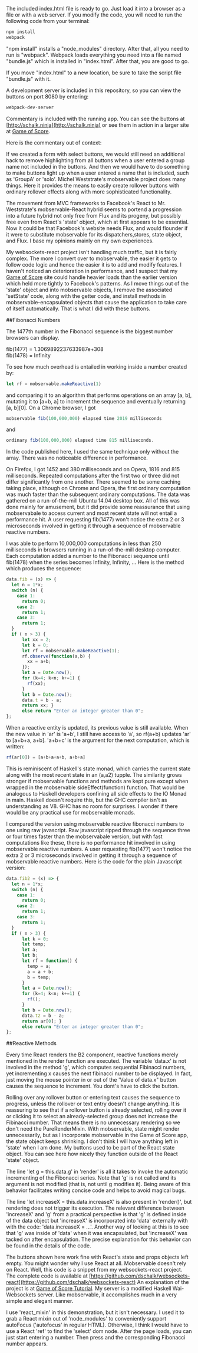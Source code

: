 The included index.html file is ready to go. Just load it into a browser as a file or with a web server.
If you modify the code, you will need to run the following code from your terminal:

```javascript
npm install
webpack
```
"npm install" installs a "node_modules" directory. After that, all you need to run is "webpack". Webpack loads everything you need into a file named "bundle.js" which is installed in "index.html". After that, you are good to go.

If you move "index.html" to a new location, be sure to take the script file "bundle.js" with it.

A development server is included in this repository, so you can view the buttons on port 8080 by entering:

```javascript
webpack-dev-server
```
Commentary is included with the running app. You can see the buttons at [http://schalk.ninja](http://schalk.ninja) or see them in action in a larger site at [Game of Score](http://machinegun.ninja).

   Here is the commentary out of context:

   If we created a form with select buttons, we would still need an additional hack to remove highlighting from all buttons when a user entered a group name not included in the buttons. And then we would have to do something to make buttons light up when a user entered a name that is included, such as 'GroupA' or 'solo'. Michel Weststrate's mobservable project does many things. Here it provides the means to easily create rollover buttons with ordinary rollover effects along with more sophisticated functionality.

   The movement from MVC frameworks to Facebook's React to Mr. Weststrate's mobservable-React hybrid seems to portend a progression into a future hybrid not only free from Flux and its progeny, but possibly free even from React's 'state' object, which at first appears to be essential. Now it could be that Facebook's website needs Flux, and would flounder if it were to substitute mobservable for its dispatchers,stores, state object, and Flux. I base my opinions mainly on my own experiences.

   My websockets-react project isn't handling much traffic, but it is fairly complex. The more I convert over to mobservable, the easier it gets to follow code logic and hence the easier it is to add and modify features. I haven't noticed an deterioration in performance, and I suspect that my [Game of Score](http://machinegun.ninja) site could handle heavier loads than the earlier version which held more tightly to Facebook's patterns.  As I move things out of the 'state' object and into mobservable objects, I remove the associated 'setState' code, along with the getter code, and install methods in mobservable-encapsulated objects that cause the application to take care of itself automatically. That is what I did with these buttons.

##Fibonacci Numbers

The 1477th number in the Fibonacci sequence is the biggest number browsers can display.

fib(1477) =  1.3069892237633987e+308 <br />
fib(1478) = Infinity<br />

To see how much overhead is entailed in working inside a number created by:
```javascript
let rf = mobservable.makeReactive(1)
```
and comparing it to an algorithm that performs operations on an array [a, b], mutating it to [a+b, a] to increment the sequence and eventually returning [a, b][0]. On a Chrome browser, I got

```javascript
mobservable fib(100,000,000) elapsed time 2019 milliseconds
```
 and
 ```javascript
 ordinary fib(100,000,000) elapsed time 815 milliseconds.
 ```
In the code published here, I used the same technique only without the array. There was no noticeable difference in performance.

 On Firefox, I got 1452 and 380 milliseconds and on Opera, 1816 and 815 milliseconds. Repeated computations after the first two or three did not differ significantly from one another. There seemed to be some caching taking place, although on Chrome and Opera, the first ordinary computation was much faster than the subsequent ordinary computations. The data was gathered on a run-of-the-mill Ubuntu 14.04 desktop box.
 All of this was done mainly for amusement, but it did provide some reassurance that using mobservabale to access current and most recent state will not entail a performance hit. A user requesting fib(1477) won't notice the extra 2 or 3 microseconds involved in getting it through a sequence of mobservable reactive numbers.

   I was able to perform 10,000,000 computations in less than 250 milliseconds in browsers running in a run-of-the-mill desktop computer. Each computation added a number to the Fibonacci sequence until fib(1478) when the series becomes Infinity, Infinity, ...  Here is the method which produces the sequence:
   ```javascript
   data.fib = (x) => {
     let n = 1*x;
     switch (n) {
       case 1:
         return 0;
       case 2:
         return 1;
       case 3:
         return 1;
     }
     if ( n > 3) {
         let xx = 2;
         let k = 0;
         let rf = mobservable.makeReactive(1);
         rf.observe(function(a,b) {
           xx = a+b;
         });
         let a = Date.now();
         for (k=4; k<n; k+=1) {
           rf(xx);
         }
         let b = Date.now();
         data.t = b - a;
         return xx; }
         else return "Enter an integer greater than 0";
   };
 ```
  When a reactive entity is updated, its previous value is still available. When the new value in 'ar' is 'a+b', I still have access to 'a', so rf(a+b) updates 'ar' to [a+b+a, a+b]. 'a+b+c' is the argument for the next computation, which is written:
  ```javascript
  rf(ar[0]) = [a+b+a+a+b, a+b+a]
  ```
  This is reminiscent of Haskell's state monad, which carries the current state along with the most recent state in an (a,a2) tupple. The similarity grows stronger if mobservable functions and methods are kept pure except when wrapped in the mobservable sideEffect(function) function. That would be analogous to Haskell developers confining all side effects to the IO Monad in main. Haskell doesn't require this, but the GHC compiler isn't as understanding as V8. GHC has no room for surprises. I wonder if there would be any practical use for mobservable monads.

  I compared the version using mobservable reactive fibonacci numbers to one using raw javascript. Raw javascript ripped through the sequence three or four times faster than the mobservabale version, but with fast computations like these, there is no performance hit involved in using mobservable reactive numbers.  A user requesting fib(1477) won't notice the extra 2 or 3 microseconds involved in getting it through a sequence of mobservable reactive numbers. Here is the code for the plain Javascript version:

  ```javascript
  data.fib2 = (x) => {
    let n = 1*x;
    switch (n) {
      case 1:
        return 0;
      case 2:
        return 1;
      case 3:
        return 1;
    }
    if ( n > 3) {
        let k = 0;
        let temp;
        let a;
        let b;
        let rf = function() {
          temp = a;
          a = a + b;
          b = temp;
        }
        let a = Date.now();
        for (k=4; k<n; k+=1) {
          rf();
        }
        let b = Date.now();
        data.t2 = b - a;
        return ar[0]; }
        else return "Enter an integer greater than 0";
  };
  ```
##Reactive Methods

  Every time React renders the B2 component, reactive functions merely mentioned in the render function are executed. The variable 'data.x' is not involved in the method 'g', which computes sequential Fibinacci numbers, yet incrementing x causes the next fibinacci number to be displayed. In fact, just moving the mouse pointer in or out of the 'Value of data.x" button causes the sequence to increment. You dont's have to click the button.

  Rolling over any rollover button or entering text causes the sequence to progress, unless the rollover or text entry doesn't change anything. It is reassuring to see that if a rollover button is already selected, rolling over it or clicking it to select an already-selected group does not increase the Fibinacci number. That means there is no unnecessary rendering so we don't need the PureRenderMixin. With mobservable, state might render unnecessarily, but as I incorporate mobservable in the Game of Score app, the state object keeps shrinking. I don't think I will have anything left in 'state' when I am done. My buttons used to be part of the React state object. You can see here how nicely they function outside of the React 'state' object.

  The line 'let g = this.data.g' in 'render' is all it takes to invoke the automatic incrementing of the Fibonacci series. Note that 'g' is not called and its argument is not modified (that is, not until g modifies it). Being aware of this behavior facilitates writing concise code and helps to avoid magical bugs.  

  The line 'let increaseX = this.data.increaseX' is also present in 'render()', but rendering does not trigger its execution. The relevant difference between 'increaseX' and 'g' from a practical perspective is that 'g' is defined inside of the data object but 'increaseX' is incorporated into 'data' externally with with the code: 'data.increaseX = ...'. Another way of looking at this is to see that 'g' was inside of 'data' when it was encapsulated, but 'increaseX' was tacked on after encapsulation. The precise explanation for this behavior can be found in the details of the code.

  The buttons shown here work fine with React's state and props objects left empty. You might wonder why I use React at all. Mobservable doesn't rely on React. Well, this code is a snippet from my websockets-react project. The complete code is available at [https://github.com/dschalk/websockets-react](https://github.com/dschalk/websockets-react) An explanation of the project is at [Game of Score Tutorial](https://www.fpcomplete.com/user/dschalk/Websockets%20Game%20of%20Score). My server is a modified Haskell Wai-Websockets server. Like mobservable, it accomplishes much in a very simple and elegant manner.

  I use 'react_mixin' in this demonstration, but it isn't necessary. I used it to grab a React mixin out of 'node_modules' to conveniently support autoFocus ('autofocus' in regular HTML). Otherwise, I think I would have to use a React 'ref' to find the 'select' dom node. After the page loads, you can just start entering a number. Then press <ENTER> and the corresponding Fibonacci number appears.
